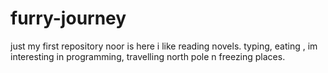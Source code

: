 # furry-journey
just my first repository
noor is here
i like reading novels. typing, eating , im interesting in programming, travelling north pole n freezing places.
